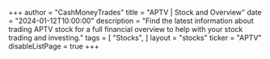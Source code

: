 +++
author = "CashMoneyTrades"
title = "APTV | Stock and Overview"
date = "2024-01-12T10:00:00"
description = "Find the latest information about trading APTV stock for a full financial overview to help with your stock trading and investing."
tags = [
   "Stocks",
]
layout = "stocks"
ticker = "APTV"
disableListPage = true
+++
